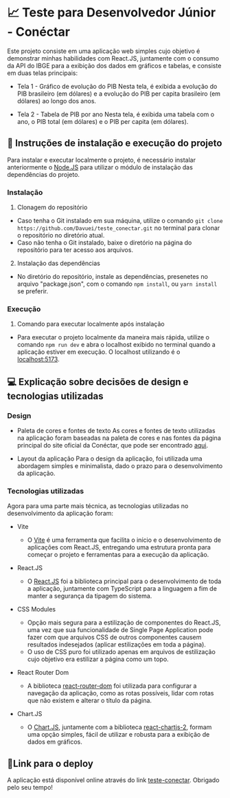 # 📈 Teste para Desenvolvedor Júnior - Conéctar

Este projeto consiste em uma aplicação web simples cujo objetivo é demonstrar minhas habilidades com React.JS, juntamente com o consumo da API do IBGE para a exibição dos dados em gráficos e tabelas, e consiste em duas telas principais:

* Tela 1 - Gráfico de evolução do PIB
Nesta tela, é exibida a evolução do PIB brasileiro (em dólares) e a evolução do PIB per capita brasileiro (em dólares) ao longo dos anos.

* Tela 2 - Tabela de PIB por ano
Nesta tela, é exibida uma tabela com o ano, o PIB total (em dólares) e o PIB per capita (em dólares).

## 🔧 Instruções de instalação e execução do projeto

Para instalar e executar localmente o projeto, é necessário instalar anteriormente o [Node.JS](https://nodejs.org/) para utilizar o módulo de instalação das dependências do projeto.

### Instalação

1. Clonagem do repositório
  - Caso tenha o Git instalado em sua máquina, utilize o comando `git clone https://github.com/Davuei/teste_conectar.git` no terminal para clonar o repositório no diretório atual.
  - Caso não tenha o Git instalado, baixe o diretório na página do repositório para ter acesso aos arquivos.

2. Instalação das dependências
  - No diretório do repositório, instale as dependências, presenetes no arquivo "package.json", com o comando `npm install`, ou `yarn install` se preferir.

### Execução

1. Comando para executar localmente após instalação
  - Para executar o projeto localmente da maneira mais rápida, utilize o comando `npm run dev` e abra o localhost exibido no terminal quando a aplicação estiver em execução. O localhost utilizando é o [localhost:5173](http://localhost:5173).

## 💻 Explicação sobre decisões de design e tecnologias utilizadas

### Design

* Paleta de cores e fontes de texto
As cores e fontes de texto utilizadas na aplicação foram baseadas na paleta de cores e nas fontes da página principal do site oficial da Conéctar, que pode ser encontrado [aqui](https://www.conectarapp.com.br/).

* Layout da aplicação
Para o design da aplicação, foi utilizada uma abordagem simples e minimalista, dado o prazo para o desenvolvimento da aplicação.

### Tecnologias utilizadas

Agora para uma parte mais técnica, as tecnologias utilizadas no desenvolvimento da aplicação foram:

* Vite
  - O [Vite](https://vite.dev/) é uma ferramenta que facilita o início e o desenvolvimento de aplicações com React.JS, entregando uma estrutura pronta para começar o projeto e ferramentas para a execução da aplicação.

* React.JS
  - O [React.JS](https://react.dev/) foi a biblioteca principal para o desenvolvimento de toda a aplicação, juntamente com TypeScript para a linguagem a fim de manter a segurança da tipagem do sistema.

* CSS Modules
  - Opção mais segura para a estilização de componentes do React.JS, uma vez que sua funcionalidade de Single Page Application pode fazer com que arquivos CSS de outros componentes causem resultados indesejados (aplicar estilizações em toda a página).
  - O uso de CSS puro foi utilizado apenas em arquivos de estilização cujo objetivo era estilizar a página como um topo.

* React Router Dom
  - A biblioteca [react-router-dom](https://www.npmjs.com/package/react-router-dom) foi utilizada para configurar a navegação da aplicação, como as rotas possíveis, lidar com rotas que não existem e alterar o título da página.

* Chart.JS
  - O [Chart.JS](https://www.npmjs.com/package/chart.js), juntamente com a biblioteca [react-chartjs-2](https://www.npmjs.com/package/react-chartjs-2), formam uma opção simples, fácil de utilizar e robusta para a exibição de dados em gráficos.

## 🚀Link para o deploy

A aplicação está disponível online através do link [teste-conectar](https://teste-conectar-q3jli7jl5-davis-projects-9a398acf.vercel.app/grafico). Obrigado pelo seu tempo!